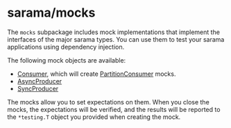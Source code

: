 # sarama/mocks

The `mocks` subpackage includes mock implementations that implement the interfaces of the major sarama types.
You can use them to test your sarama applications using dependency injection.

The following mock objects are available:

- [Consumer](https://pkg.go.dev/github.com/IBM/sarama/mocks#Consumer), which will create [PartitionConsumer](https://pkg.go.dev/github.com/IBM/sarama/mocks#PartitionConsumer) mocks.
- [AsyncProducer](https://pkg.go.dev/github.com/IBM/sarama/mocks#AsyncProducer)
- [SyncProducer](https://pkg.go.dev/github.com/IBM/sarama/mocks#SyncProducer)

The mocks allow you to set expectations on them. When you close the mocks, the expectations will be verified,
and the results will be reported to the `*testing.T` object you provided when creating the mock.
